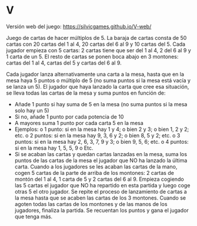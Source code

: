 # V

Versión web del juego: https://silvicgames.github.io/V-web/

Juego de cartas de hacer múltiplos de 5.
La baraja de cartas consta de 50 cartas con 20 cartas del 1 al 4, 20 cartas del 6 al 9 y 10 cartas del 5. 
Cada jugador empieza con 5 cartas: 2 cartas tiene que ser del 1 al 4, 2 del 6 al 9 y 1 carta de un 5. 
El resto de cartas se ponen boca abajo en 3 montones: cartas del 1 al 4, cartas del 5 y cartas del 6 al 9. 
 
Cada jugador lanza alternativamente una carta a la mesa, hasta que en la mesa haya 5 puntos o múltiplo de 5 (no suma puntos si la mesa está vacía y se lanza un 5). 
El jugador que haya lanzado la carta que cree esa situación, se lleva todas las cartas de la mesa y suma puntos en función de:
-	Añade 1 punto si hay suma de 5 en la mesa (no suma puntos si la mesa solo hay un 5)
-	Si no, añade 1 punto por cada potencia de 10
-	A mayores suma 1 punto por cada carta 5 en la mesa
-	Ejemplos:
o	1 punto: si en la mesa hay 1 y 4; o bien 2 y 3; o bien 1, 2 y 2; etc. 
o	2 puntos: si en la mesa hay 9, 3, 6 y 2; o bien 8, 5 y 2; etc.
o	3 puntos: si en la mesa hay 2, 6, 3, 7, 9 y 3; o bien 9, 5, 6; etc.
o	4 puntos: si en la mesa hay 1, 5, 5, 9
o	Etc.
-	Si se acaban las cartas y quedan cartas lanzadas en la mesa, suma los puntos de las cartas de la mesa el jugador que NO ha lanzado la última carta.
Cuando a los jugadores se les acaban las cartas de la mano, cogen 5 cartas de la parte de arriba de los montones: 2 cartas de montón del 1 al 4, 1 carta de 5 y 2 cartas del 6 al 9.
Empieza cogiendo las 5 cartas el jugador que NO ha repartido en esta partida y luego coge otras 5 el otro jugador. 
Se repite el proceso de lanzamiento de cartas a la mesa hasta que se acaben las cartas de los 3 montones. 
Cuando se agoten todas las cartas de los montones y de las manos de los jugadores, finaliza la partida. 
Se recuentan los puntos y gana el jugador que tenga más.

